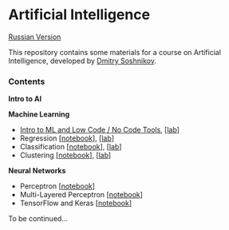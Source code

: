 # Artificial Intelligence

[Russian Version](README_ru.md)

This repository contains some materials for a course on Artificial Intelligence, developed by [Dmitry Soshnikov](https://soshnikov.com).

### Contents

**Intro to AI**

**Machine Learning**
* [Intro to ML and Low Code / No Code Tools](en/2-ml/1-IntroLowCode.md), [[lab](en/2-ml/labs/1-lowcode.md)]
* Regression [[notebook](en/2-ml/2-Regression.ipynb)], [[lab](en/2-ml/labs/2-regression.md)]
* Classification [[notebook](en/2-ml/3-Classification.ipynb)], [[lab](en/2-ml/labs/3-classification.md)]
* Clustering [[notebook](en/2-ml/4-Clustering.ipynb)], [[lab](en/2-ml/labs/4-clustering.md)]

**Neural Networks**
* Perceptron [[notebook](en/3-neuralnets/1-Perceptron.ipynb)]
* Multi-Layered Perceptron [[notebook](en/3-neuralnets/2-MultiLayerPerceptron.ipynb)]
* TensorFlow and Keras [[notebook](en/3-neuralnets/3-KerasTF.ipynb)]

To be continued...